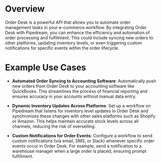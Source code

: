 # Overview

Order Desk is a powerful API that allows you to automate order management tasks in your e-commerce workflow. By integrating Order Desk with Pipedream, you can enhance the efficiency and automation of order processing and fulfillment. This could include syncing new orders to other platforms, updating inventory levels, or even triggering custom notifications for specific events within the order lifecycle.

# Example Use Cases

- **Automated Order Syncing to Accounting Software**: Automatically push new orders from Order Desk to your accounting software like QuickBooks. This streamlines the process of financial reporting and ensures accuracy in your accounts without manual data entry.

- **Dynamic Inventory Updates Across Platforms**: Set up a workflow on Pipedream that listens for inventory level updates in Order Desk and synchronizes these changes with other sales platforms such as Shopify or Amazon. This helps maintain accurate stock levels across all channels, reducing the risk of overselling.

- **Custom Notifications for Order Events**: Configure a workflow to send custom notifications (via email, SMS, or Slack) whenever specific order events occur in Order Desk. For example, send a notification to a warehouse manager when a large order is placed, ensuring prompt fulfillment.
